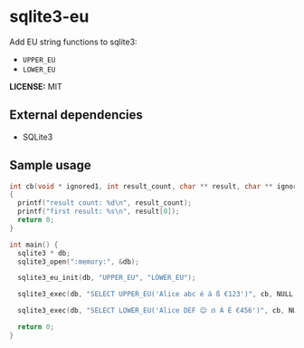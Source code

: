 # sqlite3-eu

Add EU string functions to sqlite3:

- `UPPER_EU`
- `LOWER_EU`

**LICENSE:** MIT

## External dependencies

- SQLite3

## Sample usage

```c
int cb(void * ignored1, int result_count, char ** result, char ** ignored2)
{
  printf("result count: %d\n", result_count);
  printf("first result: %s\n", result[0]);
  return 0;
}

int main() {
  sqlite3 * db;
  sqlite3_open(":memory:", &db);

  sqlite3_eu_init(db, "UPPER_EU", "LOWER_EU");

  sqlite3_exec(db, "SELECT UPPER_EU('Alice abc é á ß €123')", cb, NULL, NULL);

  sqlite3_exec(db, "SELECT LOWER_EU('Alice DEF 😊 ẞ Á É €456')", cb, NULL, NULL);

  return 0;
}
```
